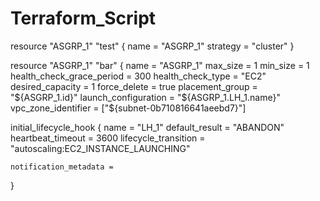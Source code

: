 # Terraform_Script
resource "ASGRP_1" "test" {
  name     = "ASGRP_1"
  strategy = "cluster"
}

resource "ASGRP_1" "bar" {
  name                      = "ASGRP_1"
  max_size                  = 1
  min_size                  = 1
  health_check_grace_period = 300
  health_check_type         = "EC2"
  desired_capacity          = 1
  force_delete              = true
  placement_group           = "${ASGRP_1.id}"
  launch_configuration      = "${ASGRP_1.LH_1.name}"
  vpc_zone_identifier       = ["${subnet-0b710816641aeebd7}"]

initial_lifecycle_hook {
    name                 = "LH_1"
    default_result       = "ABANDON"
    heartbeat_timeout    = 3600
    lifecycle_transition = "autoscaling:EC2_INSTANCE_LAUNCHING"

    notification_metadata =

}
